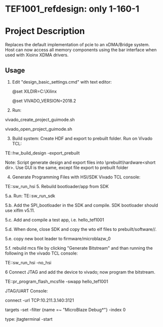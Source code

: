 # TEF1001_refdesign: only 1-160-1
Project Description
==========================================================================

Replaces the default implementation of pcie to an xDMA/Bridge system. Host can now access all memory 
components using the bar interface when used with Xioinx XDMA drivers.

## Usage
1. Edit "design_basic_settings.cmd" with text editor:

      @set XILDIR=C:\Xilinx
      
      @set VIVADO_VERSION=2018.2
2. Run:

vivado_create_project_guimode.sh

vivado_open_project_guimode.sh

3. Build system: Create HDF and export to prebuilt folder. Run on Vivado TCL: 

TE::hw_build_design -export_prebuilt

Note: Script generate design and export files into \prebuilt\hardware\<short dir>. Use GUI is the same, except file export to prebuilt folder

4. Generate Programming Files with HSI/SDK Vivado TCL console: 

TE::sw_run_hsi
5. Rebuild bootloader/app from SDK

5.a. Run: TE::sw_run_sdk

5.b. Add the SPI_bootloader in the SDK and compile. SDK bootloader should use xiflm v5.11. 

5.c. Add and compile a test app, i.e. hello_tef1001 

5.d. When done, close SDK and copy the wto elf files to prebuilt/software/<board name>/. 
      
5.e. copy new boot leader to firmware/microblazw_0 

5.f. rebuild mcs file by clicking "Generate Bitstream" and than running the following in the vivado TCL console: 


TE::sw_run_hsi -no_hsi

6 Connect JTAG and add the device to vivado; now program the bitstream.

TE::pr_program_flash_mcsfile -swapp hello_tef1001

JTAG/UART Console:

connect -url TCP:10.211.3.140:3121

targets -set -filter {name =~ "MicroBlaze Debug*"} -index 0

type: jtagterminal -start

